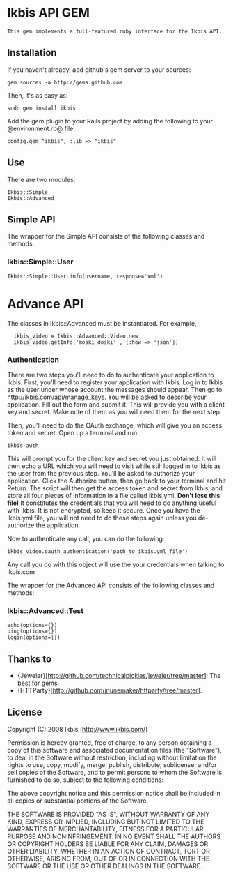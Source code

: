 # Ikbis API GEM
	This gem implements a full-featured ruby interface for the Ikbis API.


## Installation
If you haven't already, add github's gem server to your sources:

  	gem sources -a http://gems.github.com

Then, it's as easy as:

    sudo gem install ikbis

Add the gem plugin to your Rails project by adding the following to your @environment.rb@ file:
	
	config.gem "ikbis", :lib => "ikbis"
	

## Use
There are two modules:

  	Ikbis::Simple
  	Ikbis::Advanced

## Simple API

The wrapper for the Simple API consists of the following classes and methods:

### Ikbis::Simple::User
	
	Ikbis::Simple::User.info(username, response='xml')


# Advance API 
The classes in Ikbis::Advanced must be instantiated. For example,

	  ikbis_video = Ikbis::Advanced::Video.new
	  ikbis_video.getInfo('moski_doski' , {:how => 'json'}) 

### Authentication
There are two steps you'll need to do to authenticate your application to Ikbis. First, you'll need to register your application with Ikbis. Log in to Ikbis as the user under whose account the messages should appear. Then go to http://ikbis.com/api/manage_keys. You will be asked to describe your application. Fill out the form and submit it. This will provide you with a client key and secret. Make note of them as you will need them for the next step.

Then, you'll need to do the OAuth exchange, which will give you an access token and secret. Open up a terminal and run:

    ikbis-auth

This will prompt you for the client key and secret you just obtained. It will then echo a URL which you will need to visit while still logged in to Ikbis as the user from the previous step. You'll be asked to authorize your application. Click the Authorize button, then go back to your terminal and hit Return. The script will then get the access token and secret from Ikbis, and store all four pieces of information in a file called ikbis.yml. **Don't lose this file!** It constitutes the credentials that you will need to do anything useful with Ikbis. It is not encrypted, so keep it secure. Once you have the ikbis.yml file, you will not need to do these steps again unless you de-authorize the application.	
	  	

Now to authenticate any call, you can do the following:

	ikbis_video.oauth_authentication('path_to_ikbis.yml_file')

Any call you do with this object will use the your credentials when talking to ikbis.com	
	
	
The wrapper for the Advanced API consists of the following classes and methods:

### Ikbis::Advanced::Test

	echo(options={})
  	ping(options={})
  	login(options={})




## Thanks to

* {Jeweler}[http://github.com/technicalpickles/jeweler/tree/master]: The best for gems.
* {HTTParty}[http://github.com/jnunemaker/httparty/tree/master].


## License

Copyright (C) 2008 Ikbis (http://www.ikbis.com/)

Permission is hereby granted, free of charge, to any person obtaining a copy of this software and associated documentation files (the "Software"), to deal in the Software without restriction, including without limitation the rights to use, copy, modify, merge, publish, distribute, sublicense, and/or sell copies of the Software, and to permit persons to whom the Software is furnished to do so, subject to the following conditions:

The above copyright notice and this permission notice shall be included in all copies or substantial portions of the Software.

THE SOFTWARE IS PROVIDED "AS IS", WITHOUT WARRANTY OF ANY KIND, EXPRESS OR IMPLIED, INCLUDING BUT NOT LIMITED TO THE WARRANTIES OF MERCHANTABILITY, FITNESS FOR A PARTICULAR PURPOSE AND NONINFRINGEMENT. IN NO EVENT SHALL THE AUTHORS OR COPYRIGHT HOLDERS BE LIABLE FOR ANY CLAIM, DAMAGES OR OTHER LIABILITY, WHETHER IN AN ACTION OF CONTRACT, TORT OR OTHERWISE, ARISING FROM, OUT OF OR IN CONNECTION WITH THE SOFTWARE OR THE USE OR OTHER DEALINGS IN THE SOFTWARE.

